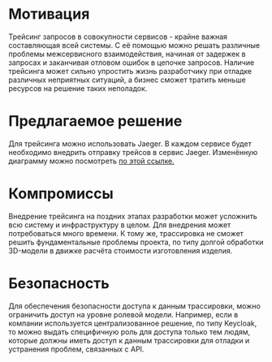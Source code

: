 # Мотивация

Трейсинг запросов в совокупности сервисов - крайне важная составляющая всей системы. С её помощью можно решать различные
проблемы межсервисного взаимодействия, начиная от задержек в запросах и заканчивая отловом ошибок в цепочке запросов.
Наличие трейсинга может сильно упростить жизнь разработчику при отладке различных неприятных ситуаций, а бизнес сможет 
тратить меньше ресурсов на решение таких неполадок.

# Предлагаемое решение

Для трейсинга можно использовать Jaeger. В каждом сервисе будет необходимо внедрить отправку трейсов в сервис Jaeger. 
Изменённую диаграмму можно посмотреть [по этой ссылке.](jewerly_c4_model_with_tracing.drawio)

# Компромиссы

Внедрение трейсинга на поздних этапах разработки может усложнить всю систему и инфраструктуру в целом. Для внедрения
может потребоваться много времени. К тому же, трассировка не сможет решить фундаментальные проблемы проекта, по типу 
долгой обработки 3D-модели в движке расчёта стоимости изготовления изделия.

# Безопасность

Для обеспечения безопасности доступа к данным трассировки, можно ограничить доступ на уровне ролевой модели. Например,
если в компании используется централизованное решение, по типу Keycloak, то можно выдать специфичную роль для доступа 
только тем людям, которые должны иметь доступ к данным трассировки для отладки и устранения проблем, связанных с API.